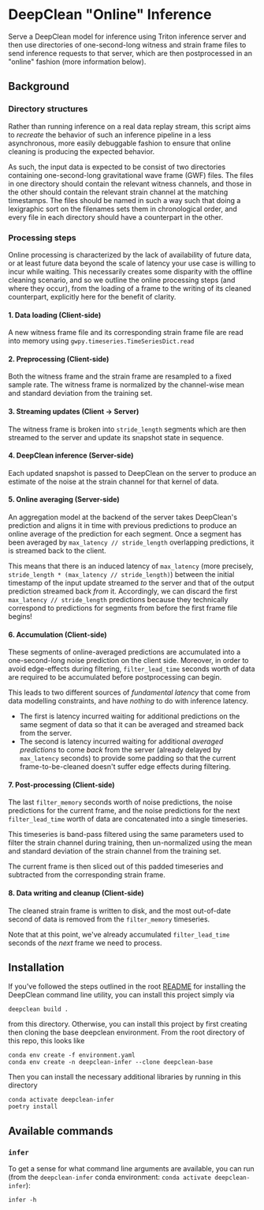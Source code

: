 # DeepClean "Online" Inference
Serve a DeepClean model for inference using Triton inference server and then use directories of one-second-long witness and strain frame files to send inference requests to that server, which are then postprocessed in an "online" fashion (more information below).

## Background
### Directory structures
Rather than running inference on a real data replay stream, this script aims to _recreate_ the behavior of such an inference pipeline in a less asynchronous, more easily debuggable fashion to ensure that online cleaning is producing the expected behavior.

As such, the input data is expected to be consist of two directories containing one-second-long gravitational wave frame (GWF) files. The files in one directory should contain the relevant witness channels, and those in the other should contain the relevant strain channel at the matching timestamps. The files should be named in such a way such that doing a lexigraphic sort on the filenames sets them in chronological order, and every file in each directory should have a counterpart in the other.

### Processing steps
Online processing is characterized by the lack of availability of future data, or at least future data beyond the scale of latency your use case is willing to incur while waiting. This necessarily creates some disparity with the offline cleaning scenario, and so we outline the online processing steps (and where they occur), from the loading of a frame to the writing of its cleaned counterpart, explicitly here for the benefit of clarity.

#### 1. Data loading (Client-side)
A new witness frame file and its corresponding strain frame file are read into memory using `gwpy.timeseries.TimeSeriesDict.read`

#### 2. Preprocessing (Client-side)
Both the witness frame and the strain frame are resampled to a fixed sample rate. The witness frame is normalized by the channel-wise mean and standard deviation from the training set.

#### 3. Streaming updates (Client → Server)
The witness frame is broken into `stride_length` segments which are then streamed to the server and update its snapshot state in sequence.


#### 4. DeepClean inference (Server-side)
Each updated snapshot is passed to DeepClean on the server to produce an estimate of the noise at the strain channel for that kernel of data.

#### 5. Online averaging (Server-side)
An aggregation model at the backend of the server takes DeepClean's prediction and aligns it in time with previous predictions to produce an online average of the prediction for each segment. Once a segment has been averaged by `max_latency // stride_length` overlapping predictions, it is streamed back to the client.

This means that there is an induced latency of `max_latency` (more precisely, `stride_length * (max_latency // stride_length)`) between the initial timestamp of the input update streamed _to_ the server and that of the output prediction streamed back _from_ it. Accordingly, we can discard the first `max_latency // stride_length` predictions because they technically correspond to predictions for segments from before the first frame file begins!

#### 6. Accumulation (Client-side)
These segments of online-averaged predictions are accumulated into a one-second-long noise prediction on the client side. Moreover, in order to avoid edge-effects during filtering, `filter_lead_time` seconds worth of data are required to be accumulated before postprocessing can begin.

This leads to two different sources of _fundamental latency_ that come from data modelling constraints, and have _nothing_ to do with inference latency.

- The first is latency incurred waiting for additional predictions on the same segment of data so that it can be averaged and streamed back from the server.
- The second is latency incurred waiting for additional _averaged predictions_ to come _back_ from the server (already delayed by `max_latency` seconds) to provide some padding so that the current frame-to-be-cleaned doesn't suffer edge effects during filtering.

#### 7. Post-processing (Client-side)
The last `filter_memory` seconds worth of noise predictions, the noise predictions for the current frame, and the noise predictions for the next `filter_lead_time` worth of data are concatenated into a single timeseries.

This timeseries is band-pass filtered using the same parameters used to filter the strain channel during training, then un-normalized using the mean and standard deviation of the strain channel from the training set.

The current frame is then sliced out of this padded timeseries and subtracted from the corresponding strain frame.

#### 8. Data writing and cleanup (Client-side)
The cleaned strain frame is written to disk, and the most out-of-date second of data is removed from the `filter_memory` timeseries.

Note that at this point, we've already accumulated `filter_lead_time` seconds of the _next_ frame we need to process.


## Installation
If you've followed the steps outlined in the root [README](../../../README.md) for installing the DeepClean command line utility, you can install this project simply via

```console
deepclean build .
```

from this directory. Otherwise, you can install this project by first creating then cloning the base deepclean environment. From the root directory of this repo, this looks like

```console
conda env create -f environment.yaml
conda env create -n deepclean-infer --clone deepclean-base
```

Then you can install the necessary additional libraries by running in this directory

```console
conda activate deepclean-infer
poetry install
```

## Available commands
### `infer`
To get a sense for what command line arguments are available, you can run (from the `deepclean-infer` conda environment: `conda activate deepclean-infer`):

```console
infer -h
```
